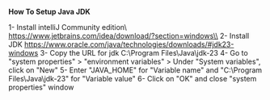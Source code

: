 **How To Setup Java JDK**

1- Install intelliJ Community edition\\
    https://www.jetbrains.com/idea/download/?section=windows\\
2- Install JDK 
    https://www.oracle.com/java/technologies/downloads/#jdk23-windows
3- Copy the URL for jdk C:\Program Files\Java\jdk-23
4- Go to "system properties" > "environment variables" > Under "System variables", click on "New"
5- Enter "JAVA_HOME" for "Variable name" and "C:\Program Files\Java\jdk-23" for "Variable value"
6- Click on "OK" and close "system properties" window
    
